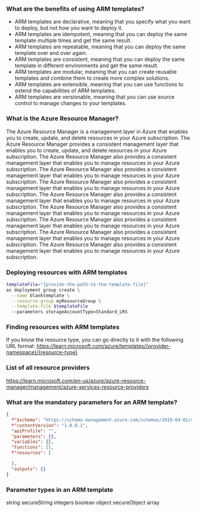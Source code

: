 ### What are the benefits of using ARM templates?

- ARM templates are declarative, meaning that you specify what you want to deploy, but not how you want to deploy it.
- ARM templates are idempotent, meaning that you can deploy the same template multiple times and get the same result.
- ARM templates are repeatable, meaning that you can deploy the same template over and over again.
- ARM templates are consistent, meaning that you can deploy the same template in different environments and get the same result.
- ARM templates are modular, meaning that you can create reusable templates and combine them to create more complex solutions.
- ARM templates are extensible, meaning that you can use functions to extend the capabilities of ARM templates.
- ARM templates are versionable, meaning that you can use source control to manage changes to your templates.

### What is the Azure Resource Manager?

The Azure Resource Manager is a management layer in Azure that enables you to create, update, and delete resources in your Azure subscription. The Azure Resource Manager provides a consistent management layer that enables you to create, update, and delete resources in your Azure subscription. The Azure Resource Manager also provides a consistent management layer that enables you to manage resources in your Azure subscription. The Azure Resource Manager also provides a consistent management layer that enables you to manage resources in your Azure subscription. The Azure Resource Manager also provides a consistent management layer that enables you to manage resources in your Azure subscription. The Azure Resource Manager also provides a consistent management layer that enables you to manage resources in your Azure subscription. The Azure Resource Manager also provides a consistent management layer that enables you to manage resources in your Azure subscription. The Azure Resource Manager also provides a consistent management layer that enables you to manage resources in your Azure subscription. The Azure Resource Manager also provides a consistent management layer that enables you to manage resources in your Azure subscription. The Azure Resource Manager also provides a consistent management layer that enables you to manage resources in your Azure subscription.

### Deploying resources with ARM templates

```bash
templateFile="{provide-the-path-to-the-template-file}"
az deployment group create \
  --name blanktemplate \
  --resource-group myResourceGroup \
  --template-file $templateFile
  --parameters storageAccountType=Standard_LRS
```

### Finding resources with ARM templates

If you know the resource type, you can go directly to it with the following URL format: https://learn.microsoft.com/azure/templates/{provider-namespace}/{resource-type}

### List of all resource providers

https://learn.microsoft.com/en-us/azure/azure-resource-manager/management/azure-services-resource-providers

### What are the mandatory parameters for an ARM template?

```json
{
  *"$schema": "https://schema.management.azure.com/schemas/2019-04-01/deploymentTemplate.json#",
  *"contentVersion": "1.0.0.1",
  "apiProfile": "",
  "parameters": {},
  "variables": {},
  "functions": [],
  *"resources": [

  ],
  "outputs": {}
}
```

### Parameter types in an ARM template

string
secureString
integers
boolean
object
secureObject
array
